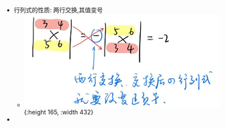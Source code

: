 - 行列式的性质: 两行交换,其值变号
	- ![QQ图片20220203192903.jpg](../assets/QQ图片20220203192903_1643887754923_0.jpg){:height 165, :width 432}
-